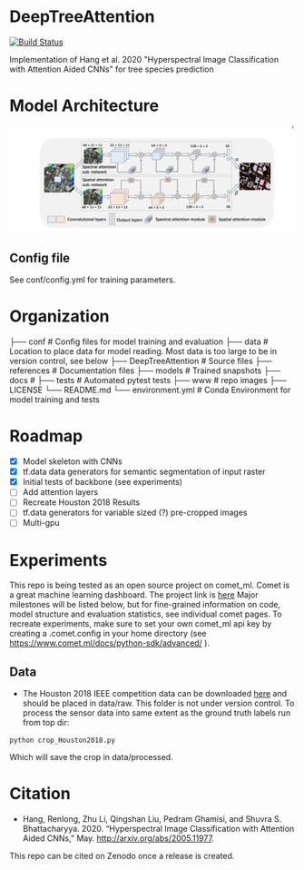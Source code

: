 # DeepTreeAttention
[![Build Status](https://travis-ci.org/weecology/DeepTreeAttention.svg?branch=master)](https://travis-ci.org/weecology/DeepTreeAttention)

Implementation of Hang et al. 2020 "Hyperspectral Image Classification with Attention Aided CNNs" for tree species prediction 

# Model Architecture

![](www/model.png)

## Config file

See conf/config.yml for training parameters.

# Organization

├── conf                   # Config files for model training and evaluation
├── data                   #  Location to place data for model reading. Most data is too large to be in version control, see below
├── DeepTreeAttention                   # Source files
├── references                    # Documentation files 
├── models                    # Trained snapshots
├── docs                   #
├── tests                    # Automated pytest tests
├── www                   # repo images
├── LICENSE
└── README.md
└── environment.yml # Conda Environment for model training and tests

# Roadmap

- [x] Model skeleton with CNNs
- [x] tf.data data generators for semantic segmentation of input raster
- [x] Initial tests of backbone (see experiments)
- [ ] Add attention layers
- [ ] Recreate Houston 2018 Results
- [ ] tf.data generators for variable sized (?) pre-cropped images
- [ ] Multi-gpu

# Experiments

This repo is being tested as an open source project on comet_ml. Comet is a great machine learning dashboard. The project link is [here](https://www.comet.ml/bw4sz/deeptreeattention/view/new)
Major milestones will be listed below, but for fine-grained information on code, model structure and evaluation statistics, see individual comet pages. To recreate experiments, make sure to set your own comet_ml api key by creating a .comet.config in your home directory (see https://www.comet.ml/docs/python-sdk/advanced/
).

## Data

* The Houston 2018 IEEE competition data can be downloaded [here](https://hyperspectral.ee.uh.edu/?page_id=1075) and should be placed in data/raw. This folder is not under version control. To process the sensor data into same extent as the ground truth labels run from top dir:

```
python crop_Houston2018.py
```

Which will save the crop in data/processed.


# Citation

* Hang, Renlong, Zhu Li, Qingshan Liu, Pedram Ghamisi, and Shuvra S. Bhattacharyya. 2020. “Hyperspectral Image Classification with Attention Aided CNNs,” May. http://arxiv.org/abs/2005.11977.
 
This repo can be cited on Zenodo once a release is created. 